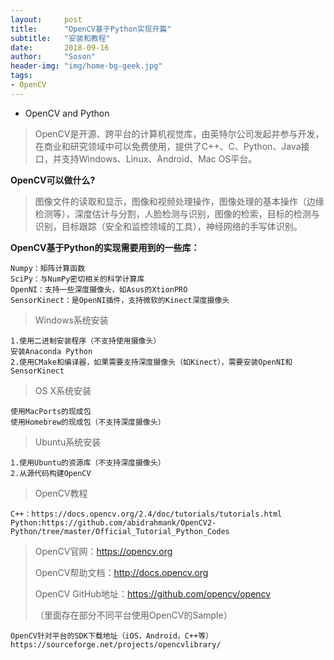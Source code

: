 ```yaml
---
layout:     post
title:      "OpenCV基于Python实现开篇"
subtitle:   "安装和教程"
date:       2018-09-16
author:     "Soson"
header-img: "img/home-bg-geek.jpg"
tags:
- OpenCV
---
```




- OpenCV and Python


>OpenCV是开源、跨平台的计算机视觉库，由英特尔公司发起并参与开发，在商业和研究领域中可以免费使用，提供了C++、C、Python、Java接口，并支持Windows、Linux、Android、Mac OS平台。


**OpenCV可以做什么?**

>图像文件的读取和显示，图像和视频处理操作，图像处理的基本操作（边缘检测等），深度估计与分割，人脸检测与识别，图像的检索，目标的检测与识别，目标跟踪（安全和监控领域的工具），神经网络的手写体识别。


**OpenCV基于Python的实现需要用到的一些库：**

```
Numpy：矩阵计算函数
SciPy：与NumPy密切相关的科学计算库
OpenNI：支持一些深度摄像头，如Asus的XtionPRO
SensorKinect：是OpenNI插件，支持微软的Kinect深度摄像头
```

>Windows系统安装

```
1.使用二进制安装程序（不支持使用摄像头）
安装Anaconda Python
2.使用CMake和编译器，如果需要支持深度摄像头（如Kinect），需要安装OpenNI和SensorKinect
```

>OS X系统安装

```
使用MacPorts的现成包
使用Homebrew的现成包（不支持深度摄像头）
```

>Ubuntu系统安装

```
1.使用Ubuntu的资源库（不支持深度摄像头）
2.从源代码构建OpenCV
```

>OpenCV教程

```
C++：https://docs.opencv.org/2.4/doc/tutorials/tutorials.html
Python:https://github.com/abidrahmank/OpenCV2-Python/tree/master/Official_Tutorial_Python_Codes
```

>OpenCV官网：https://opencv.org
>
>OpenCV帮助文档：http://docs.opencv.org
>
>OpenCV GitHub地址：https://github.com/opencv/opencv
>
>（里面存在部分不同平台使用OpenCV的Sample）

```
OpenCV针对平台的SDK下载地址（iOS，Android，C++等）
https://sourceforge.net/projects/opencvlibrary/
```

